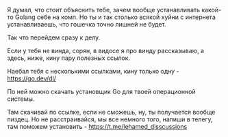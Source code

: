 Я думал, что стоит объяснить тебе, зачем вообще устанавливать какой-то Golang себе на комп. Но ты и так столько всякой хуйни с интернета устанавливаешь, что гошечка точно лишней не будет.

Так что перейдем сразу к делу.

Если у тебя не винда, сорян, в видосе я про винду рассказываю, а здесь, ниже, кину пару полезных ссылок.

Наебал тебя с несколькими ссылками, кину только одну - https://go.dev/dl/

По ней можно скачать установщик Go для твоей операционной системы.

Там скачивай по ссылке, если не сможешь, ну, ты получается вообще пиздец. Но не расстраивайся, мы все немного того, напиши в телегу, там поможем установить - https://t.me/lehamed_disscussions
